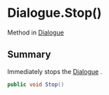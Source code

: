 # Dialogue.Stop()

Method in [Dialogue](/api/csharp/yarn.dialogue.md)

## Summary


Immediately stops the  <a href="yarn.dialogue.md">Dialogue</a> .


```csharp
public void Stop()
```

